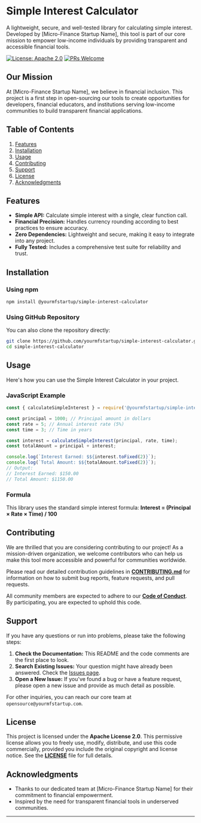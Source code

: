 # Simple Interest Calculator

A lightweight, secure, and well-tested library for calculating simple interest. Developed by [Micro-Finance Startup Name], this tool is part of our core mission to empower low-income individuals by providing transparent and accessible financial tools.

[![License: Apache 2.0](https://img.shields.io/badge/License-Apache%202.0-blue.svg)](https://opensource.org/licenses/Apache-2.0)
[![PRs Welcome](https://img.shields.io/badge/PRs-welcome-brightgreen.svg)](https://makeapullrequest.com)

## Our Mission

At [Micro-Finance Startup Name], we believe in financial inclusion. This project is a first step in open-sourcing our tools to create opportunities for developers, financial educators, and institutions serving low-income communities to build transparent financial applications.

## Table of Contents

1.  [Features](#features)
2.  [Installation](#installation)
3.  [Usage](#usage)
4.  [Contributing](#contributing)
5.  [Support](#support)
6.  [License](#license)
7.  [Acknowledgments](#acknowledgments)

## Features

*   **Simple API:** Calculate simple interest with a single, clear function call.
*   **Financial Precision:** Handles currency rounding according to best practices to ensure accuracy.
*   **Zero Dependencies:** Lightweight and secure, making it easy to integrate into any project.
*   **Fully Tested:** Includes a comprehensive test suite for reliability and trust.

## Installation

### Using npm

```bash
npm install @yourmfstartup/simple-interest-calculator
```

### Using GitHub Repository

You can also clone the repository directly:

```bash
git clone https://github.com/yourmfstartup/simple-interest-calculator.git
cd simple-interest-calculator
```

## Usage

Here's how you can use the Simple Interest Calculator in your project.

### JavaScript Example

```javascript
const { calculateSimpleInterest } = require('@yourmfstartup/simple-interest-calculator');

const principal = 1000; // Principal amount in dollars
const rate = 5; // Annual interest rate (5%)
const time = 3; // Time in years

const interest = calculateSimpleInterest(principal, rate, time);
const totalAmount = principal + interest;

console.log(`Interest Earned: $${interest.toFixed(2)}`);
console.log(`Total Amount: $${totalAmount.toFixed(2)}`);
// Output:
// Interest Earned: $150.00
// Total Amount: $1150.00
```

### Formula

This library uses the standard simple interest formula:
**Interest = (Principal × Rate × Time) / 100**

## Contributing

We are thrilled that you are considering contributing to our project! As a mission-driven organization, we welcome contributors who can help us make this tool more accessible and powerful for communities worldwide.

Please read our detailed contribution guidelines in **[CONTRIBUTING.md](CONTRIBUTING.md)** for information on how to submit bug reports, feature requests, and pull requests.

All community members are expected to adhere to our **[Code of Conduct](CODE_OF_CONDUCT.md)**. By participating, you are expected to uphold this code.

## Support

If you have any questions or run into problems, please take the following steps:

1.  **Check the Documentation:** This README and the code comments are the first place to look.
2.  **Search Existing Issues:** Your question might have already been answered. Check the [Issues page](../../issues).
3.  **Open a New Issue:** If you've found a bug or have a feature request, please open a new issue and provide as much detail as possible.

For other inquiries, you can reach our core team at `opensource@yourmfstartup.com`.

## License

This project is licensed under the **Apache License 2.0**. This permissive license allows you to freely use, modify, distribute, and use this code commercially, provided you include the original copyright and license notice. See the **[LICENSE](LICENSE)** file for full details.

## Acknowledgments

*   Thanks to our dedicated team at [Micro-Finance Startup Name] for their commitment to financial empowerment.
*   Inspired by the need for transparent financial tools in underserved communities.

---
